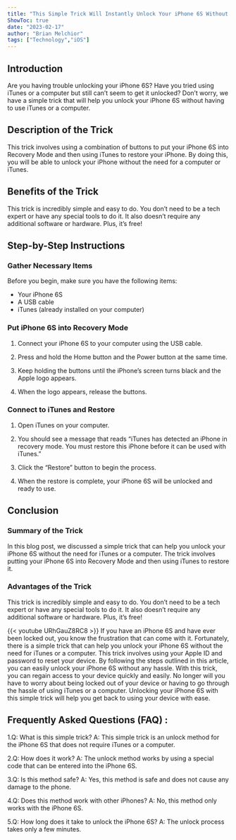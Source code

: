 ```yaml
---
title: "This Simple Trick Will Instantly Unlock Your iPhone 6S Without iTunes or a Computer!"
ShowToc: true 
date: "2023-02-17"
author: "Brian Melchior" 
tags: ["Technology","iOS"]
---
```

## Introduction

Are you having trouble unlocking your iPhone 6S? Have you tried using iTunes or a computer but still can’t seem to get it unlocked? Don’t worry, we have a simple trick that will help you unlock your iPhone 6S without having to use iTunes or a computer.

## Description of the Trick

This trick involves using a combination of buttons to put your iPhone 6S into Recovery Mode and then using iTunes to restore your iPhone. By doing this, you will be able to unlock your iPhone without the need for a computer or iTunes.

## Benefits of the Trick

This trick is incredibly simple and easy to do. You don’t need to be a tech expert or have any special tools to do it. It also doesn’t require any additional software or hardware. Plus, it’s free!

## Step-by-Step Instructions

### Gather Necessary Items

Before you begin, make sure you have the following items: 

- Your iPhone 6S
- A USB cable
- iTunes (already installed on your computer)

### Put iPhone 6S into Recovery Mode

1. Connect your iPhone 6S to your computer using the USB cable.

2. Press and hold the Home button and the Power button at the same time.

3. Keep holding the buttons until the iPhone’s screen turns black and the Apple logo appears.

4. When the logo appears, release the buttons.

### Connect to iTunes and Restore

1. Open iTunes on your computer.

2. You should see a message that reads “iTunes has detected an iPhone in recovery mode. You must restore this iPhone before it can be used with iTunes.”

3. Click the “Restore” button to begin the process.

4. When the restore is complete, your iPhone 6S will be unlocked and ready to use.

## Conclusion

### Summary of the Trick 

In this blog post, we discussed a simple trick that can help you unlock your iPhone 6S without the need for iTunes or a computer. The trick involves putting your iPhone 6S into Recovery Mode and then using iTunes to restore it.

### Advantages of the Trick

This trick is incredibly simple and easy to do. You don’t need to be a tech expert or have any special tools to do it. It also doesn’t require any additional software or hardware. Plus, it’s free!

{{< youtube URhGauZ8RC8 >}} 
If you have an iPhone 6S and have ever been locked out, you know the frustration that can come with it. Fortunately, there is a simple trick that can help you unlock your iPhone 6S without the need for iTunes or a computer. This trick involves using your Apple ID and password to reset your device. By following the steps outlined in this article, you can easily unlock your iPhone 6S without any hassle. With this trick, you can regain access to your device quickly and easily. No longer will you have to worry about being locked out of your device or having to go through the hassle of using iTunes or a computer. Unlocking your iPhone 6S with this simple trick will help you get back to using your device with ease.

## Frequently Asked Questions (FAQ) :
1.Q: What is this simple trick?
A: This simple trick is an unlock method for the iPhone 6S that does not require iTunes or a computer.

2.Q: How does it work?
A: The unlock method works by using a special code that can be entered into the iPhone 6S.

3.Q: Is this method safe?
A: Yes, this method is safe and does not cause any damage to the phone.

4.Q: Does this method work with other iPhones?
A: No, this method only works with the iPhone 6S.

5.Q: How long does it take to unlock the iPhone 6S?
A: The unlock process takes only a few minutes.


